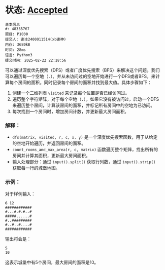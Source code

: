# 状态: [Accepted](http://dsbpython.openjudge.cn/dspythonbook/solution/48335767/)

```
基本信息
#: 48335767
题目: P1030
提交人: 谢冰2400011514(xb谢神)
内存: 3680kB
时间: 28ms
语言: Python3
提交时间: 2025-02-22 22:18:56
```

可以通过深度优先搜索（DFS）或者广度优先搜索（BFS）来解决这个问题。我们可以遍历每一个空地（`.`），并从未访问过的空地开始进行一个DFS或者BFS，来计算每个房间的面积。同时记录每个房间的面积并找到最大值。具体步骤如下：

1. 创建一个二维列表 `visited` 来记录每个位置是否已经访问过。
2. 遍历整个字符矩阵，对于每个空地（`.`），如果它没有被访问过，启动一个DFS来遍历整个房间，计算该房间的面积，并标记所有房间中的空地为已访问。
3. 每次找到一个房间时，增加房间计数，并更新最大房间面积。

### 解释：
- `dfs(matrix, visited, r, c, x, y)` 是一个深度优先搜索函数，用于从给定的空地开始遍历，并返回房间的面积。
- `count_rooms_and_max_area(r, c, matrix)` 函数遍历整个矩阵，找出所有的房间并计算其面积，更新最大房间面积。
- 输入处理部分：通过 `input().split()` 获取行列数，通过 `input().strip()` 获取每一行的城堡地图。

### 示例：
对于样例输入：

```
6 12
############
#...#.#.#..#
#####......#
#..#########
#..#..#....#
############
```

输出将会是：

```
5
10
```

这表示城堡中有5个房间，最大房间的面积是10。